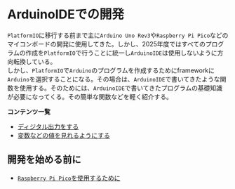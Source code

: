 # ArduinoIDEでの開発

`PlatformIO`に移行する前まで主に`Arduino Uno Rev3`や`Raspberry Pi Pico`などのマイコンボードの開発に使用してきた。しかし、2025年度ではすべてのプログラムの作成を`PlatformIO`で行うことに統一し`ArduinoIDE`は使用しないように方向転換している。  
しかし、`PlatformIO`で`Arduino`のプログラムを作成するためにframeworkに`Arduino`を選択することになる。その場合は、`ArduinoIDE`で書いてきたような関数を使用する。そのためには、`ArduinoIDE`で書いてきたプログラムの基礎知識が必要になってくる。その簡単な関数などを軽く紹介する。  

**コンテンツ一覧**  

- [ディジタル出力をする](./DigitalInOut/digitalOut.md)  
- [変数などの値を見れるようにする](./SerialPrint.md)

## 開発を始める前に  

- [`Raspberry Pi Pico`を使用するために](https://karakuri-musha.com/inside-technology/arduino-raspberrypi-pico-helloworld01/)
